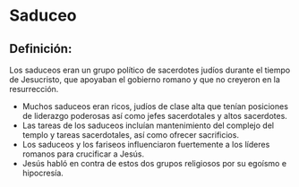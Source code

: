 # Saduceo

## Definición: 

Los saduceos eran un grupo político de sacerdotes judíos durante el tiempo de Jesucristo, que apoyaban el gobierno romano y que no creyeron en la resurrección.

* Muchos saduceos  eran ricos, judíos de clase alta que tenían posiciones de liderazgo poderosas así como jefes sacerdotales y altos sacerdotes.
* Las tareas de los saduceos incluían mantenimiento del complejo del templo y tareas sacerdotales, así como ofrecer sacrificios.
* Los saduceos y los fariseos influenciaron fuertemente a los líderes romanos para crucificar a Jesús.
* Jesús habló en contra de estos dos grupos religiosos por su egoísmo e hipocresía.

